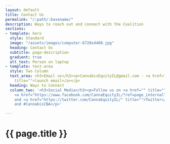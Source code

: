 ```yaml
---
layout: default
title: Contact Us
permalink: "/:path/:basename/"
description: Ways to reach out and connect with the Coalition
sections:
- template: hero
  style: Standard
  image: "/assets/images/computer-6720x4480.jpg"
  heading: Contact Us
  subtitle: page-description
  gradient: true
  alt_text: Person on laptop
- template: text-area
  style: Two Column
  text_area: <h3>Email us</h3><p>CannabisEquityIL@gmail.com - <a href="CannabisEquityIL@gmail.com"
    title="">launch email</a></p>
  heading: Ways to Connect
  column_two: '<h3>Social Media</h3><p>Follow us on <a href="" title="">Instagram</a>,
    <a href="https://www.facebook.com/CannaEquityIL/?ref=page_internal" title="">Facebook</a>,
    and <a href="https://twitter.com/CannaEquityIL/" title="">Twitter</a> using #CannabisEquityIL
    and #CannabisCBA</p>'

---
```

<main class="container">
  <h1>{{ page.title }}</h1>
</main>